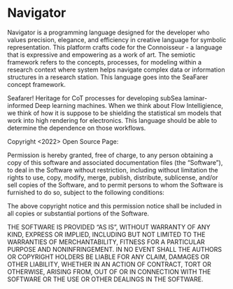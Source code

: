 # Navigator
Navigator is a programming language designed for the developer who values precision, elegance, and efficiency in creative language for symbolic representation. This platform crafts code for the Connoisseur - a language that is expressive and empowering as a work of art. The semiotic framework refers to the concepts, processes, for modeling within a research context where system helps navigate complex data or information structures in a research station. This language goes into the SeaFarer concept framework.

Seafarer! Heritage for CoT processes for developing subSea laminar-informed Deep learning machines. When we think about Flow Intelligience, we think of how it is suppose to be shielding the statistical sm models that work into high rendering for electronics. This language should be able to determine the dependence on those workflows.

Copyright <2022> <HeritageOaks> Open Source Page: 

Permission is hereby granted, free of charge, to any person obtaining a copy of this software and associated documentation files (the “Software”), to deal in the Software without restriction, including without limitation the rights to use, copy, modify, merge, publish, distribute, sublicense, and/or sell copies of the Software, and to permit persons to whom the Software is furnished to do so, subject to the following conditions:

The above copyright notice and this permission notice shall be included in all copies or substantial portions of the Software.

THE SOFTWARE IS PROVIDED “AS IS”, WITHOUT WARRANTY OF ANY KIND, EXPRESS OR IMPLIED, INCLUDING BUT NOT LIMITED TO THE WARRANTIES OF MERCHANTABILITY, FITNESS FOR A PARTICULAR PURPOSE AND NONINFRINGEMENT. IN NO EVENT SHALL THE AUTHORS OR COPYRIGHT HOLDERS BE LIABLE FOR ANY CLAIM, DAMAGES OR OTHER LIABILITY, WHETHER IN AN ACTION OF CONTRACT, TORT OR OTHERWISE, ARISING FROM, OUT OF OR IN CONNECTION WITH THE SOFTWARE OR THE USE OR OTHER DEALINGS IN THE SOFTWARE.


